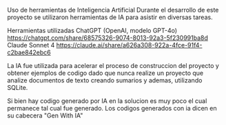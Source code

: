 Uso de herramientas de Inteligencia Artificial
Durante el desarrollo de este proyecto se utilizaron herramientas de IA para asistir en diversas tareas. 

Herramientas utilizadas
ChatGPT (OpenAI, modelo GPT-4o)
https://chatgpt.com/share/68575326-9074-8013-92a3-5f230991ba8d
Claude Sonnet 4
https://claude.ai/share/a626a308-922a-4fce-91f4-c2bae842ebc6

La IA fue utilizada para acelerar el proceso de construccion del proyecto y obtener ejemplos de codigo 
dado que nunca realize un proyecto que analize documentos de texto creando sumarios y ademas, utilizando SQLite.

Si bien hay codigo generado por IA en la solucion es muy poco el cual permanece tal cual fue generado. Los codigos generados con ia
dicen en su cabecera "Gen With IA"
